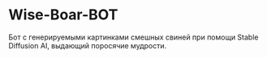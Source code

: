# Wise-Boar-BOT
Бот с генерируемыми картинками смешных свиней при помощи Stable Diffusion AI, выдающий поросячие мудрости.
